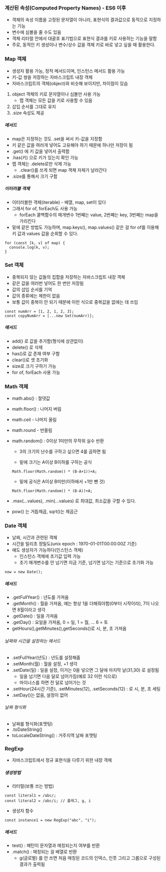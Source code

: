 ### 계산된 속성(Computed Property Names) - ES6 이후

- 객체의 속성 이름을 고정된 문자열이 아니라, 표현식의 결과값으로 동적으로 지정하는 기능
- 변수에 심볼을 줄 수도 있음
- 객체 리터럴 안에서 대괄호 표기법으로 표현식 결과를 키로 사용하는 기능을 말함
- 주로, 동적인 키 생성이나 변수/상수 값을 객체 키로 바로 넣고 싶을 때 활용한다.

### Map 객체

- 생성자 활용 가능, 정적 메서드이며, 인스턴스 메서드 활용 가능
- 키-값 쌍을 저장하는 자바스크립트 내장 객체
- 자바스크립트의 객체(object)와 비슷해 보이지만, 차이점이 있슴

1. object 객체의 키로 문자열이나 심볼만 사용 가능
   - 맵 객체는 모든 값을 키로 사용할 수 있음
2. 삽입 순서를 그대로 유지
3. .size 속성도 제공

##### 메서드

- map은 지정하는 것도 .set을 써서 키-값을 지정함
- 키 같은 값을 여러개 넣어도 고유해야 하기 때문에 하나만 저장이 됨
- .get() 에 키 값을 넣어서 출력함
- .has(키) 으로 키가 있는지 확인 가능
- 맵 객체는 .delete로만 삭제 가능
  - .clear()를 쓰게 되면 map 객체 자체가 날라간다
- .size를 통해서 크기 구함

##### 이터러블 객체

- 이터러블한 객체(iterable) - 배열, map, set이 있다
- 그래서 for of, forEach도 사용 가능
  - forEach 콜백함수의 매개변수 1번째는 value, 2번째는 key, 3번째는 map을 가리킨다
- 밑에 같은 방법도 가능하며, map.keys(), map.values() 같은 걸 for of를 이용해 키 값과 values 값을 순회할 수 있다.

```
for (const [k, v] of map) {
  console.log(k, v);
}
```

### Set 객체

- 중복되지 않는 값들의 집합을 저장하는 자바스크립트 내장 객체
- 같은 값을 여러번 넣어도 한 번만 저장됨
- 값의 삽입 순서를 기억
- 값의 종류에는 제한이 없음
- 보통 값이 중복이 안 되기 때문에 이런 식으로 중복값을 없애는 데 쓰임

```
const numArr = [1, 2, 1, 2, 3];
const copyNumArr = [...new Set(numArr)];
```

##### 메서드

- add() 로 값을 추가함(형식에 상관없이)
- delete() 로 삭제
- has()로 값 존재 여부 구함
- clear()로 셋 초기화
- size로 크기 구하기 가능
- for of, forEach 사용 가능

### Math 객체

- math.abs() : 절댓값
- math.floor() : 나머지 버림
- math.ceil - 나머지 올림
- math.round - 반올림
- math.random() : 0이상 1미만의 무작위 실수 반환

  - 3의 크기의 난수를 구하고 싶으면 4를 곱하면 됨

  - 밑에 크기는 A이상 B이하를 구하는 공식

  ```
  Math.floor(Math.random() * (B-A+1))+A;
  ```

  - 밑에 공식은 A이상 B미만(이하에서 +1만 뺀 것)

  ```
  Math.floor(Math.random() * (B-A))+A;
  ```

- .max(...values), .min(...values) 로 최대값, 최소값을 구할 수 있다.
- pow() 는 거듭제곱, sqrt()는 제곱근

### Date 객체

- 날짜, 시간과 관련된 객체
- 시간을 밀리초 정밀도(unix epoch : 1970-01-01T00:00:00Z 기준)
- 얘도 생성자가 가능하다(인스턴스 객체)
  - 인스턴스 객체에 초기값 입력 가능
  - 초기 매개변수를 안 넘기면 지금 기준, 넘기면 넘기는 기준으로 초기화 가능

```
now = new Date();
```

##### 메서드

- .getFullYear() : 년도를 가져옴
- .getMonth() : 월을 가져옴, 얘는 항상 1을 더해줘야함(0부터 시작이라), 7이 나오면 8월이라고 생각
- .getDate() : 일을 가져옴
- .getDay() : 요일을 가져옴, 0 = 일, 1 = 월, ... 6 = 토
- getHours(),getMinutes(),getSeconds()로 시, 분, 초 가져옴

###### 날짜와 시간을 설정하는 메서드

- .setFullYear(년도) : 년도를 설정해줌
- .setMonth(월) : 월을 설정, +1 생각
- .setDate(일) : 일을 설정, 이거는 0을 넣으면 그 달에 마지막 날(31,30) 로 설정됨
  - 일을 넘기면 다음 달로 넘어가짐(예로 32 이런 식으로)
  - 마이너스를 하면 전 달로 넘어가는 것
- .setHour(24시간 기준), .setMinutes(12), .setSeconds(12) : 로 시, 분, 초 세팅
- .setDay()는 없음, 설정이 없어

###### 날짜 형식화

- 날짜를 형식화(포맷팅)
- .toDateString()
- toLocaleDateString() : 거주지역 날짜 포맷팅

### RegExp

- 자바스크립트에서 정규 표현식을 다루기 위한 내장 객체

##### 생성방법

- 리터럴(보통 쓰는 방법)

```
const literal1 = /abc/;
const literal2 = /abc/i; // 플래그, g, i
```

- 생성자 함수

```
const instance1 = new RegExp("abc", "i");
```

##### 메서드

- test() : 패턴이 문자열과 매칭되는지 여부를 반환
- .match() : 매칭되는 걸 배열로 반환
  - g(글로벌) 를 안 쓰면 처음 매칭된 코드의 인덱스, 인풋 그리고 그룹으로 구성된 결과가 출력됨
